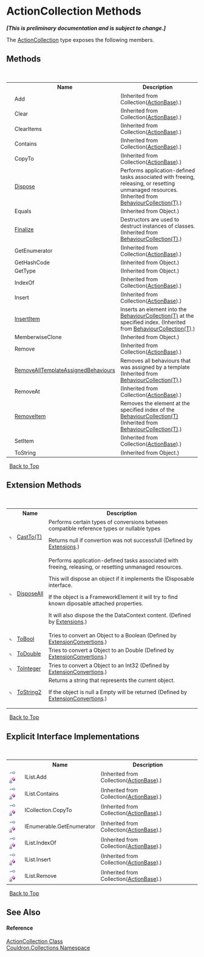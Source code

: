 # ActionCollection Methods
 _**\[This is preliminary documentation and is subject to change.\]**_

The <a href="T_Couldron_Collections_ActionCollection">ActionCollection</a> type exposes the following members.


## Methods
&nbsp;<table><tr><th></th><th>Name</th><th>Description</th></tr><tr><td>![Public method](media/pubmethod.gif "Public method")</td><td>Add</td><td> (Inherited from Collection(<a href="T_Couldron_Behaviours_ActionBase">ActionBase</a>).)</td></tr><tr><td>![Public method](media/pubmethod.gif "Public method")</td><td>Clear</td><td> (Inherited from Collection(<a href="T_Couldron_Behaviours_ActionBase">ActionBase</a>).)</td></tr><tr><td>![Protected method](media/protmethod.gif "Protected method")</td><td>ClearItems</td><td> (Inherited from Collection(<a href="T_Couldron_Behaviours_ActionBase">ActionBase</a>).)</td></tr><tr><td>![Public method](media/pubmethod.gif "Public method")</td><td>Contains</td><td> (Inherited from Collection(<a href="T_Couldron_Behaviours_ActionBase">ActionBase</a>).)</td></tr><tr><td>![Public method](media/pubmethod.gif "Public method")</td><td>CopyTo</td><td> (Inherited from Collection(<a href="T_Couldron_Behaviours_ActionBase">ActionBase</a>).)</td></tr><tr><td>![Public method](media/pubmethod.gif "Public method")</td><td><a href="M_Couldron_Collections_BehaviourCollection_1_Dispose">Dispose</a></td><td>
Performs application-defined tasks associated with freeing, releasing, or resetting unmanaged resources.
 (Inherited from <a href="T_Couldron_Collections_BehaviourCollection_1">BehaviourCollection(T)</a>.)</td></tr><tr><td>![Public method](media/pubmethod.gif "Public method")</td><td>Equals</td><td> (Inherited from Object.)</td></tr><tr><td>![Protected method](media/protmethod.gif "Protected method")</td><td><a href="M_Couldron_Collections_BehaviourCollection_1_Finalize">Finalize</a></td><td>
Destructors are used to destruct instances of classes.
 (Inherited from <a href="T_Couldron_Collections_BehaviourCollection_1">BehaviourCollection(T)</a>.)</td></tr><tr><td>![Public method](media/pubmethod.gif "Public method")</td><td>GetEnumerator</td><td> (Inherited from Collection(<a href="T_Couldron_Behaviours_ActionBase">ActionBase</a>).)</td></tr><tr><td>![Public method](media/pubmethod.gif "Public method")</td><td>GetHashCode</td><td> (Inherited from Object.)</td></tr><tr><td>![Public method](media/pubmethod.gif "Public method")</td><td>GetType</td><td> (Inherited from Object.)</td></tr><tr><td>![Public method](media/pubmethod.gif "Public method")</td><td>IndexOf</td><td> (Inherited from Collection(<a href="T_Couldron_Behaviours_ActionBase">ActionBase</a>).)</td></tr><tr><td>![Public method](media/pubmethod.gif "Public method")</td><td>Insert</td><td> (Inherited from Collection(<a href="T_Couldron_Behaviours_ActionBase">ActionBase</a>).)</td></tr><tr><td>![Protected method](media/protmethod.gif "Protected method")</td><td><a href="M_Couldron_Collections_BehaviourCollection_1_InsertItem">InsertItem</a></td><td>
Inserts an element into the <a href="T_Couldron_Collections_BehaviourCollection_1">BehaviourCollection(T)</a> at the specified index.
 (Inherited from <a href="T_Couldron_Collections_BehaviourCollection_1">BehaviourCollection(T)</a>.)</td></tr><tr><td>![Protected method](media/protmethod.gif "Protected method")</td><td>MemberwiseClone</td><td> (Inherited from Object.)</td></tr><tr><td>![Public method](media/pubmethod.gif "Public method")</td><td>Remove</td><td> (Inherited from Collection(<a href="T_Couldron_Behaviours_ActionBase">ActionBase</a>).)</td></tr><tr><td>![Public method](media/pubmethod.gif "Public method")</td><td><a href="M_Couldron_Collections_BehaviourCollection_1_RemoveAllTemplateAssignedBehaviours">RemoveAllTemplateAssignedBehaviours</a></td><td>
Removes all behaviours that was assigned by a template
 (Inherited from <a href="T_Couldron_Collections_BehaviourCollection_1">BehaviourCollection(T)</a>.)</td></tr><tr><td>![Public method](media/pubmethod.gif "Public method")</td><td>RemoveAt</td><td> (Inherited from Collection(<a href="T_Couldron_Behaviours_ActionBase">ActionBase</a>).)</td></tr><tr><td>![Protected method](media/protmethod.gif "Protected method")</td><td><a href="M_Couldron_Collections_BehaviourCollection_1_RemoveItem">RemoveItem</a></td><td>
Removes the element at the specified index of the <a href="T_Couldron_Collections_BehaviourCollection_1">BehaviourCollection(T)</a>
 (Inherited from <a href="T_Couldron_Collections_BehaviourCollection_1">BehaviourCollection(T)</a>.)</td></tr><tr><td>![Protected method](media/protmethod.gif "Protected method")</td><td>SetItem</td><td> (Inherited from Collection(<a href="T_Couldron_Behaviours_ActionBase">ActionBase</a>).)</td></tr><tr><td>![Public method](media/pubmethod.gif "Public method")</td><td>ToString</td><td> (Inherited from Object.)</td></tr></table>&nbsp;
<a href="#actioncollection-methods">Back to Top</a>

## Extension Methods
&nbsp;<table><tr><th></th><th>Name</th><th>Description</th></tr><tr><td>![Public Extension Method](media/pubextension.gif "Public Extension Method")</td><td><a href="M_Couldron_Extensions_CastTo__1">CastTo(T)</a></td><td>
Performs certain types of conversions between compatible reference types or nullable types 

 Returns null if convertion was not successfull
 (Defined by <a href="T_Couldron_Extensions">Extensions</a>.)</td></tr><tr><td>![Public Extension Method](media/pubextension.gif "Public Extension Method")</td><td><a href="M_Couldron_Extensions_DisposeAll">DisposeAll</a></td><td>
Performs application-defined tasks associated with freeing, releasing, or resetting unmanaged resources. 

 This will dispose an object if it implements the IDisposable interface. 

 If the object is a FrameworkElement it will try to find known diposable attached properties. 

 It will also dispose the the DataContext content.
 (Defined by <a href="T_Couldron_Extensions">Extensions</a>.)</td></tr><tr><td>![Public Extension Method](media/pubextension.gif "Public Extension Method")</td><td><a href="M_Couldron_ExtensionConvertions_ToBool">ToBool</a></td><td>
Tries to convert an Object to a Boolean
 (Defined by <a href="T_Couldron_ExtensionConvertions">ExtensionConvertions</a>.)</td></tr><tr><td>![Public Extension Method](media/pubextension.gif "Public Extension Method")</td><td><a href="M_Couldron_ExtensionConvertions_ToDouble">ToDouble</a></td><td>
Tries to convert a Object to an Double
 (Defined by <a href="T_Couldron_ExtensionConvertions">ExtensionConvertions</a>.)</td></tr><tr><td>![Public Extension Method](media/pubextension.gif "Public Extension Method")</td><td><a href="M_Couldron_ExtensionConvertions_ToInteger">ToInteger</a></td><td>
Tries to convert a Object to an Int32
 (Defined by <a href="T_Couldron_ExtensionConvertions">ExtensionConvertions</a>.)</td></tr><tr><td>![Public Extension Method](media/pubextension.gif "Public Extension Method")</td><td><a href="M_Couldron_ExtensionConvertions_ToString2">ToString2</a></td><td>
Returns a string that represents the current object. 

 If the object is null a Empty will be returned
 (Defined by <a href="T_Couldron_ExtensionConvertions">ExtensionConvertions</a>.)</td></tr></table>&nbsp;
<a href="#actioncollection-methods">Back to Top</a>

## Explicit Interface Implementations
&nbsp;<table><tr><th></th><th>Name</th><th>Description</th></tr><tr><td>![Explicit interface implementation](media/pubinterface.gif "Explicit interface implementation")![Private method](media/privmethod.gif "Private method")</td><td>IList.Add</td><td> (Inherited from Collection(<a href="T_Couldron_Behaviours_ActionBase">ActionBase</a>).)</td></tr><tr><td>![Explicit interface implementation](media/pubinterface.gif "Explicit interface implementation")![Private method](media/privmethod.gif "Private method")</td><td>IList.Contains</td><td> (Inherited from Collection(<a href="T_Couldron_Behaviours_ActionBase">ActionBase</a>).)</td></tr><tr><td>![Explicit interface implementation](media/pubinterface.gif "Explicit interface implementation")![Private method](media/privmethod.gif "Private method")</td><td>ICollection.CopyTo</td><td> (Inherited from Collection(<a href="T_Couldron_Behaviours_ActionBase">ActionBase</a>).)</td></tr><tr><td>![Explicit interface implementation](media/pubinterface.gif "Explicit interface implementation")![Private method](media/privmethod.gif "Private method")</td><td>IEnumerable.GetEnumerator</td><td> (Inherited from Collection(<a href="T_Couldron_Behaviours_ActionBase">ActionBase</a>).)</td></tr><tr><td>![Explicit interface implementation](media/pubinterface.gif "Explicit interface implementation")![Private method](media/privmethod.gif "Private method")</td><td>IList.IndexOf</td><td> (Inherited from Collection(<a href="T_Couldron_Behaviours_ActionBase">ActionBase</a>).)</td></tr><tr><td>![Explicit interface implementation](media/pubinterface.gif "Explicit interface implementation")![Private method](media/privmethod.gif "Private method")</td><td>IList.Insert</td><td> (Inherited from Collection(<a href="T_Couldron_Behaviours_ActionBase">ActionBase</a>).)</td></tr><tr><td>![Explicit interface implementation](media/pubinterface.gif "Explicit interface implementation")![Private method](media/privmethod.gif "Private method")</td><td>IList.Remove</td><td> (Inherited from Collection(<a href="T_Couldron_Behaviours_ActionBase">ActionBase</a>).)</td></tr></table>&nbsp;
<a href="#actioncollection-methods">Back to Top</a>

## See Also


#### Reference
<a href="T_Couldron_Collections_ActionCollection">ActionCollection Class</a><br /><a href="N_Couldron_Collections">Couldron.Collections Namespace</a><br />